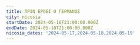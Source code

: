 ```yaml
---
title: ΠΡΙΝ ΕΡΘΕΙ Ο ΓΕΡΜΑΝΟΣ
city: nicosia
startDate: 2024-05-16T21:00:00.000Z
endDate: 2024-05-18T21:00:00.000Z
nicosia_dates: '2024-05-17,2024-05-18,2024-05-19'
---
```


